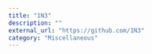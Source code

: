```yaml
---
title: "1N3"
description: ""
external_url: "https://github.com/1N3"
category: "Miscellaneous"
---
```

